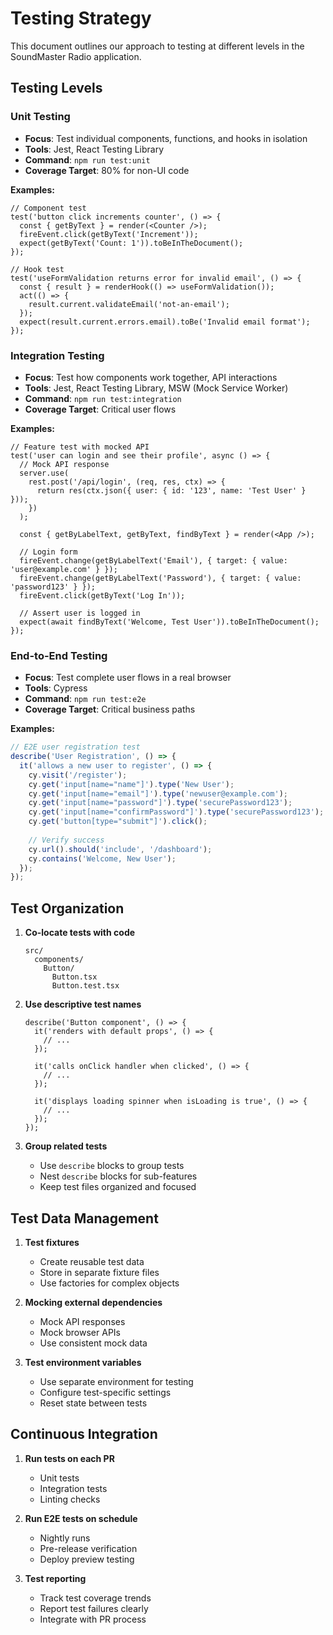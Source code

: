 
# Testing Strategy

This document outlines our approach to testing at different levels in the SoundMaster Radio application.

## Testing Levels

### Unit Testing

- **Focus**: Test individual components, functions, and hooks in isolation
- **Tools**: Jest, React Testing Library
- **Command**: `npm run test:unit`
- **Coverage Target**: 80% for non-UI code

**Examples:**

```tsx
// Component test
test('button click increments counter', () => {
  const { getByText } = render(<Counter />);
  fireEvent.click(getByText('Increment'));
  expect(getByText('Count: 1')).toBeInTheDocument();
});

// Hook test
test('useFormValidation returns error for invalid email', () => {
  const { result } = renderHook(() => useFormValidation());
  act(() => {
    result.current.validateEmail('not-an-email');
  });
  expect(result.current.errors.email).toBe('Invalid email format');
});
```

### Integration Testing

- **Focus**: Test how components work together, API interactions
- **Tools**: Jest, React Testing Library, MSW (Mock Service Worker)
- **Command**: `npm run test:integration`
- **Coverage Target**: Critical user flows

**Examples:**

```tsx
// Feature test with mocked API
test('user can login and see their profile', async () => {
  // Mock API response
  server.use(
    rest.post('/api/login', (req, res, ctx) => {
      return res(ctx.json({ user: { id: '123', name: 'Test User' } }));
    })
  );

  const { getByLabelText, getByText, findByText } = render(<App />);
  
  // Login form
  fireEvent.change(getByLabelText('Email'), { target: { value: 'user@example.com' } });
  fireEvent.change(getByLabelText('Password'), { target: { value: 'password123' } });
  fireEvent.click(getByText('Log In'));
  
  // Assert user is logged in
  expect(await findByText('Welcome, Test User')).toBeInTheDocument();
});
```

### End-to-End Testing

- **Focus**: Test complete user flows in a real browser
- **Tools**: Cypress
- **Command**: `npm run test:e2e`
- **Coverage Target**: Critical business paths

**Examples:**

```js
// E2E user registration test
describe('User Registration', () => {
  it('allows a new user to register', () => {
    cy.visit('/register');
    cy.get('input[name="name"]').type('New User');
    cy.get('input[name="email"]').type('newuser@example.com');
    cy.get('input[name="password"]').type('securePassword123');
    cy.get('input[name="confirmPassword"]').type('securePassword123');
    cy.get('button[type="submit"]').click();
    
    // Verify success
    cy.url().should('include', '/dashboard');
    cy.contains('Welcome, New User');
  });
});
```

## Test Organization

1. **Co-locate tests with code**
   ```
   src/
     components/
       Button/
         Button.tsx
         Button.test.tsx
   ```

2. **Use descriptive test names**
   ```tsx
   describe('Button component', () => {
     it('renders with default props', () => {
       // ...
     });
     
     it('calls onClick handler when clicked', () => {
       // ...
     });
     
     it('displays loading spinner when isLoading is true', () => {
       // ...
     });
   });
   ```

3. **Group related tests**
   - Use `describe` blocks to group tests
   - Nest `describe` blocks for sub-features
   - Keep test files organized and focused

## Test Data Management

1. **Test fixtures**
   - Create reusable test data
   - Store in separate fixture files
   - Use factories for complex objects

2. **Mocking external dependencies**
   - Mock API responses
   - Mock browser APIs
   - Use consistent mock data

3. **Test environment variables**
   - Use separate environment for testing
   - Configure test-specific settings
   - Reset state between tests

## Continuous Integration

1. **Run tests on each PR**
   - Unit tests
   - Integration tests
   - Linting checks

2. **Run E2E tests on schedule**
   - Nightly runs
   - Pre-release verification
   - Deploy preview testing

3. **Test reporting**
   - Track test coverage trends
   - Report test failures clearly
   - Integrate with PR process
